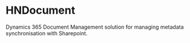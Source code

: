 # HNDocument
Dynamics 365 Document Management solution for managing metadata synchronisation with Sharepoint.
